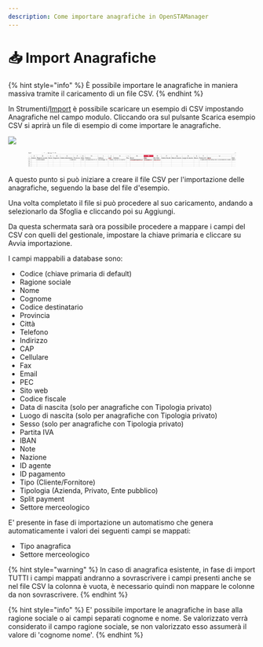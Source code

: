 ```yaml
---
description: Come importare anagrafiche in OpenSTAManager
---
```


# 📥 Import Anagrafiche

{% hint style="info" %}
È possibile importare le anagrafiche in maniera massiva tramite il caricamento di un file CSV.
{% endhint %}

In Strumenti/[Import](./) è possibile scaricare un esempio di CSV impostando Anagrafiche nel campo modulo. Cliccando ora sul pulsante Scarica esempio CSV si aprirà un file di esempio di come importare le anagrafiche.

![](https://firebasestorage.googleapis.com/v0/b/gitbook-x-prod.appspot.com/o/spaces%2F-LZJeLg23eVDvrCv74U7-887967055%2Fuploads%2FKAYcjU46Mt551Js0WFWg%2Ffile.png?alt=media)

<figure><img src="../../../../.gitbook/assets/immagine (3).png" alt=""><figcaption></figcaption></figure>

A questo punto si può iniziare a creare il file CSV per l'importazione delle anagrafiche, seguendo la base del file d'esempio.

Una volta completato il file si può procedere al suo caricamento, andando a selezionarlo da Sfoglia e cliccando poi su Aggiungi.

Da questa schermata sarà ora possibile procedere a mappare i campi del CSV con quelli del gestionale, impostare la chiave primaria e cliccare su Avvia importazione.

I campi mappabili a database sono:

* Codice (chiave primaria di default)
* Ragione sociale
* Nome
* Cognome
* Codice destinatario
* Provincia
* Città
* Telefono
* Indirizzo
* CAP
* Cellulare
* Fax
* Email
* PEC
* Sito web
* Codice fiscale
* Data di nascita (solo per anagrafiche con Tipologia privato)
* Luogo di nascita (solo per anagrafiche con Tipologia privato)
* Sesso (solo per anagrafiche con Tipologia privato)
* Partita IVA
* IBAN
* Note
* Nazione
* ID agente
* ID pagamento
* Tipo (Cliente/Fornitore)
* Tipologia (Azienda, Privato, Ente pubblico)
* Split payment
* Settore merceologico

E' presente in fase di importazione un automatismo che genera automaticamente i valori dei seguenti campi se mappati:

* Tipo anagrafica
* Settore merceologico

{% hint style="warning" %}
In caso di anagrafica esistente, in fase di import TUTTI i campi mappati andranno a sovrascrivere i campi presenti anche se nel file CSV la colonna è vuota, è necessario quindi non mappare le colonne da non sovrascrivere.
{% endhint %}

{% hint style="info" %}
E' possibile importare le anagrafiche in base alla ragione sociale o ai campi separati  cognome e nome. Se valorizzato verrà considerato il campo ragione sociale, se non valorizzato esso assumerà il valore di 'cognome nome'.
{% endhint %}
